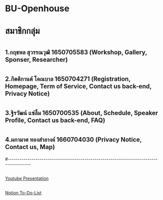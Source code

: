 ﻿# BU-Openhouse
# สมาชิกกลุ่ม
# <sup><sub>1.กฤชพล สุวรรณ​วุฒิ​   1650705583 (Workshop, Gallery, Sponser, Researcher)</sub></sup>
# <sup><sub>2.กิตติกานต์ โคณบาล 1650704271 (Registration, Homepage, Term of Service, Contact us back-end, Privacy Notice)</sub></sup>
# <sup><sub>3.ฐิรวัฒน์ แซ่ลิ้ม 1650700535 (About, Schedule, Speaker Profile, Contact us back-end, FAQ)</sub></sup>
# <sup><sub>4.ผกามาศ ทองสำอางค์ 1660704030 (Privacy Notice, Contact us, Map)</sub></sup>
#-----------------------------------------------------------------------------------------
##
[Youtube Presentation](https://youtu.be/wtasXzRxSqU)
##
[Notion To-Do-List](Project_CS319_to-do-list.pdf)
